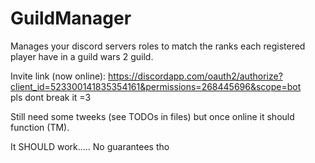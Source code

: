 # GuildManager
Manages your discord servers roles to match the ranks each registered player have in a guild wars 2 guild.

Invite link (now online): https://discordapp.com/oauth2/authorize?client_id=523300141835354161&permissions=268445696&scope=bot \
pls dont break it =3

Still need some tweeks (see TODOs in files) but once online it should function (TM).

It SHOULD work..... No guarantees tho
